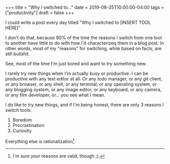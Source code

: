 +++
title = "Why I switched to…"
date = 2019-08-25T10:00:00-04:00
tags = ["productivity"]
draft = false
+++

I could write a post every day titled "Why I switched to [INSERT TOOL HERE]"

I don't do that, because 90% of the time the reasons I switch from one tool to another have little to do with how I'd characterizeq them in a blog post. In other words, most of my "reasons" for switching, while based on facts, are still bullshit.

See, most of the time I'm just bored and want to try something new.

I rarely try new things when I'm actually busy or productive. I can be productive with any text editor at all. Or any todo manager, or any git client, or any browser, or any shell, or any terminal, or any operating system, or any blogging system, or any image editor, or any keyboard, or any camera, or any film developer, or... you see what I mean.

I do like to try new things, and if I'm being honest, there are only 3 reasons I switch tools:

1.  Boredom
2.  Procrastination
3.  Curiosity

Everything else is rationalization[^fn:1].

[^fn:1]: I'm sure _your_ reasons are valid, though ;).

